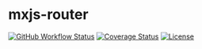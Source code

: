 # mxjs-router

[![GitHub Workflow Status](https://img.shields.io/github/actions/workflow/status/miaoxing/mxjs-router/build.yml?style=flat-square)](https://github.com/miaoxing/mxjs-router/actions)
[![Coverage Status](https://img.shields.io/coveralls/miaoxing/mxjs-router.svg?style=flat-square)](https://coveralls.io/r/miaoxing/mxjs-router)
[![License](http://img.shields.io/badge/license-MIT-brightgreen.svg?style=flat-square)](http://www.opensource.org/licenses/MIT)
